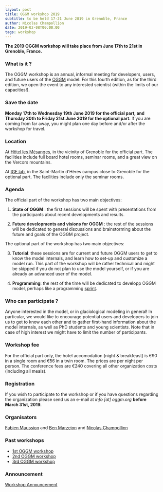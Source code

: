 ```yaml
---
layout: post
title: OGGM workshop 2019
subtitle: to be held 17-21 June 2019 in Grenoble, France
author: Nicolas Champollion
date: 2019-02-08T00:00:00
tags: workshop
---
```


**The 2019 OGGM workshop will take place from June 17th to 21st in Grenoble,
France.**

### What is it ?

The OGGM workshop is an annual, informal meeting for developers, users, and future users
of the [OGGM](http://docs.oggm.org) model. For this fourth edition, as for the third edition, we
open the event to any interested scientist (within the limits of our capacities!).

### Save the date

**Monday 17th to Wednesday 19th June 2019 for the official part, and Thursday 20th to 
Friday 21st June 2019 for the optional part**. If you are coming from far away,
you might plan one day before and/or after the workshop for travel.

### Location

At [Hôtel les Mésanges](http://www.hotel-les-mesanges.com/),
in the vicinity of Grenoble for the official part. The facilities include full board
hotel rooms, seminar rooms, and a great view on the Vercors mountains.

At [IGE lab](http://www.ige-grenoble.fr/), in the Saint-Martin d'Hères campus close 
to Grenoble for the optional part. The facilities include only the seminar rooms.

### Agenda

The official part of the workshop has two main objectives:

1. **State of OGGM** : the first sessions will be spent with presentations from the
participants about recent developments and results.

2. **Future developments and visions for OGGM** : the rest of the sessions
will be dedicated to general discussions and brainstorming about the future and 
goals of the OGGM project.

The optional part of the workshop has two main objectives:

3. **Tutorial**: these sessions are for current and future OGGM users to
get to know the model internals, and learn how to set-up and customize a model run.
This part of the workshop will be rather technical and might be skipped if you do not plan to
use the model yourself, or if you are already an advanced user of the model.

4. **Programming**: the rest of the time will be dedicated to developp OGGM model,
perhaps like a programming [sprint](https://oggm.org/2018/10/16/hack-day/).

### Who can participate ?

Anyone interested in the model, or in glaciological modeling
in general! In particular, we would like to encourage potential users and
developers to join us to get to know each other and to gather first-hand
information about the model internals, as well as PhD students and young scientists.
Note that in case of high interest we might have to limit the number of participants.

### Workshop fee

For the official part only, the hotel accomodation (night & breakfeast)
is €90 in a single room and €56 in a twin room. The prices are per night per person.
The conference fees are €240 covering all other organization costs
(including all meals).

### Registration

If you wish to participate to the workshop or if you have questions regarding
the organization please send us an e-mail at _info [at] oggm.org_
**before March 31st, 2019**.

### Organisators

[Fabien Maussion](http://fabienmaussion.info/) and [Ben Marzeion](http://marzeion.info/) and [Nicolas Champollion](https://geographie.uni-bremen.de/index.php?option=com_jresearch&view=member&task=show&id=87)

### Past workshops

- <u> <a href="{{ site.url }}/2016/02/11/1st-oggm-worshop-summary/"> 1st OGGM workshop </a> </u>
- <u> <a href="{{ site.url }}/2017/04/03/2nd-oggm-worshop-summary/"> 2nd OGGM workshop </a> </u>
- <u> <a href="{{ site.url }}/2018/06/29/3nd-oggm-worshop-summary/"> 3rd OGGM workshop </a> </u>

### Announcement

[Workshop Announcement](https://docs.google.com/document/d/1j6nFeEDh777P-97F4ToTA4KJ4fOBiuXGG73nyCjaZdg/edit?usp=sharing)